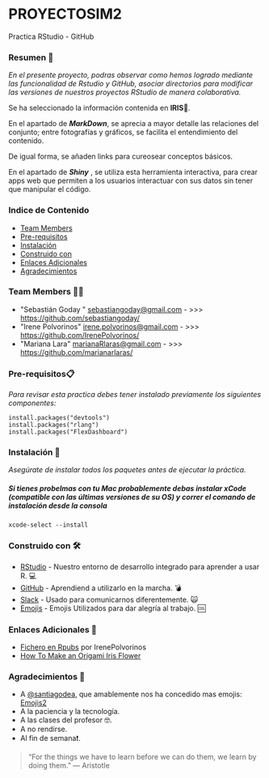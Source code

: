 
# PROYECTOSIM2

Practica RStudio - GitHub

### Resumen 🚀
_En el presente proyecto, podras observar como hemos logrado mediante las funcionalidad de Rstudio y GitHub, asociar directorios para modificar las versiones de nuestros proyectos RStudio de manera colaborativa._

Se ha seleccionado la información contenida en **IRIS**🌸. 

En el apartado de ***MarkDown***, se aprecia a mayor detalle las relaciones del conjunto; entre fotografías y gráficos, se facilita el entendimiento del contenido.

De igual forma, se añaden links para cureosear conceptos básicos.

En el apartado de ***Shiny*** , se utiliza esta  herramienta interactiva, para crear apps web que permiten a los usuarios interactuar con sus datos sin tener que manipular el código.



### Indice de Contenido
* [Team Members](#team-members)
* [Pre-requisitos](#pre-requisitos)
* [Instalación](#Instalación)
* [Construido con](#Construido-con)
* [Enlaces Adicionales](#enlaces-adicionales)
* [Agradecimientos](#Expresiones-de-gratitud)

### <a name="team-members"></a>Team Members :man::dancers:
* "Sebastián Goday " <sebastiangoday@gmail.com> - >>> <https://github.com/sebastiangoday/>
* "Irene Polvorinos" <irene.polvorinos@gmail.com> - >>> <https://github.com/IrenePolvorinos/>
* "Mariana Lara" <marianaRlaras@gmail.com> - >>> <https://github.com/marianarlaras/>

### <a name="Pre-requisitos"></a>Pre-requisitos📋
_Para revisar esta practica debes tener instalado previamente los siguientes componentes:_

```
install.packages("devtools")
install.packages("rlang")
install.packages("FlexDashboard")
```
### <a name="Instalación"></a>Instalación 🔧
_Asegúrate de instalar todos los paquetes antes de ejecutar la práctica._
##### Si tienes probelmas con tu Mac probablemente debas instalar xCode (compatible con las últimas versiones de su OS) y correr el comando de instalación desde la consola

```
xcode-select --install 
```
### <a name="Construido-con"></a>Construido con 🛠️
* [RStudio](https://rstudio.com/products/rstudio/download/) - Nuestro entorno de desarrollo integrado para aprender a usar R. 💻
* [GitHub](http://www.github.com/) - Aprendiend a utilizarlo en la marcha. 💣
* [Slack](https://slack.com/) - Usado para comunicarnos diferentemente. :scream_cat:
* [Emojis](https://gist.github.com/rxaviers/7360908/) - Emojis Utilizados para dar alegría al trabajo. 🆒



### <a name="enlaces-adicionales"></a>Enlaces Adicionales 🔗
* [Fichero en Rpubs](http://rpubs.com/IrenePolvorinos/545257) por IrenePolvorinos
* [How To Make an Origami Iris Flower](https://www.youtube.com/watch?v=hkB8FpIgRn8) 


### <a name="Expresiones-de-gratitud"></a> Agradecimientos 🎁
* A [@santiagodea](https://github.com/santiagodea), que amablemente nos ha concedido mas emojis: [Emojis2](https://emojipedia.org/unicode-5.2/)
* A la paciencia y la tecnología. 
* A las clases del profesor 🤓.
* A no rendirse.
* Al fin de semana❗.


> “For the things we have to learn before we can do them, we learn by doing them.”
― Aristotle

